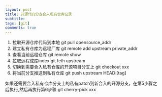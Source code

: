 ```yaml
---
layout: post
title: 开源代码分支合入私有仓库记录
subtitle: 
tags: [git]
comments: true
---
```


1. 拉取开源仓库代码到本地
git pull opensource_addr
2. 建立私有仓库为远程厂库
git remote add upstream private_addr
3. 查看当前远程仓库
git remote show
4. 拉取远程成库index
git feth upstream
5. 切换到需要合入私有仓库的开源项目分支上
git checkout xxx
6. 将当前分支推送到私有仓库
git push upstream HEAD:[tag]

如果还需要合入私有仓库分支上的私有patch到新合入的开源分支，在第5步骤之后执行,然后再执行第6步骤
git cherry-pick xxx